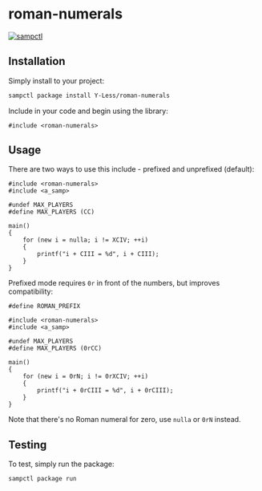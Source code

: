 # roman-numerals

[![sampctl](https://shields.southcla.ws/badge/sampctl-roman--numerals-2f2f2f.svg?style=for-the-badge)](https://github.com/Y-Less/roman-numerals)

<!--
Short description of your library, why it's useful, some examples, pictures or
videos. Link to your forum release thread too.

Remember: You can use "forumfmt" to convert this readme to forum BBCode!

What the sections below should be used for:

`## Installation`: Leave this section un-edited unless you have some specific
additional installation procedure.

`## Testing`: Whether your library is tested with a simple `main()` and `print`,
unit-tested, or demonstrated via prompting the player to connect, you should
include some basic information for users to try out your code in some way.

And finally, maintaining your version number`:

* Follow [Semantic Versioning](https://semver.org/)
* When you release a new version, update `VERSION` and `git tag` it
* Versioning is important for sampctl to use the version control features

Happy Pawning!
-->

## Installation

Simply install to your project:

```bash
sampctl package install Y-Less/roman-numerals
```

Include in your code and begin using the library:

```pawn
#include <roman-numerals>
```

## Usage

<!--
Write your code documentation or examples here. If your library is documented in
the source code, direct users there. If not, list your API and describe it well
in this section. If your library is passive and has no API, simply omit this
section.
-->

There are two ways to use this include - prefixed and unprefixed (default):

```pawn
#include <roman-numerals>
#include <a_samp>

#undef MAX_PLAYERS
#define MAX_PLAYERS (CC)

main()
{
	for (new i = nulla; i != XCIV; ++i)
	{
		printf("i + CIII = %d", i + CIII);
	}
}
```

Prefixed mode requires `0r` in front of the numbers, but improves compatibility:

```pawn
#define ROMAN_PREFIX

#include <roman-numerals>
#include <a_samp>

#undef MAX_PLAYERS
#define MAX_PLAYERS (0rCC)

main()
{
	for (new i = 0rN; i != 0rXCIV; ++i)
	{
		printf("i + 0rCIII = %d", i + 0rCIII);
	}
}
```

Note that there's no Roman numeral for zero, use `nulla` or `0rN` instead.

## Testing

<!--
Depending on whether your package is tested via in-game "demo tests" or
y_testing unit-tests, you should indicate to readers what to expect below here.
-->

To test, simply run the package:

```bash
sampctl package run
```

